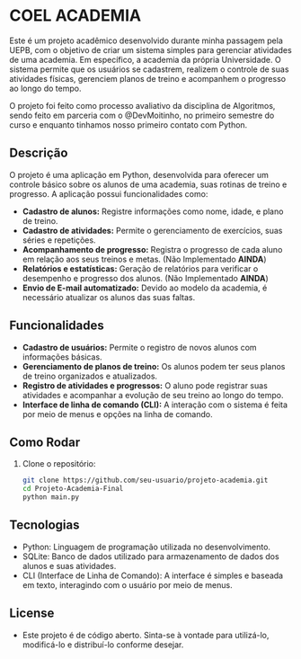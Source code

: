 # COEL ACADEMIA

Este é um projeto acadêmico desenvolvido durante minha passagem pela UEPB, com o objetivo de criar um sistema simples para gerenciar atividades de uma academia. 
Em específico, a academia da própria Universidade. 
O sistema permite que os usuários se cadastrem, realizem o controle de suas atividades físicas, gerenciem planos de treino e acompanhem o progresso ao longo do 
tempo.

O projeto foi feito como processo avaliativo da disciplina de Algoritmos, sendo feito em parceria com o @DevMoitinho, no primeiro semestre do curso e enquanto
tinhamos nosso primeiro contato com Python.

## Descrição

O projeto é uma aplicação em Python, desenvolvida para oferecer um controle básico sobre os alunos de uma academia, suas rotinas de treino e progresso. 
A aplicação possui funcionalidades como:

- **Cadastro de alunos:** Registre informações como nome, idade, e plano de treino.
- **Cadastro de atividades:** Permite o gerenciamento de exercícios, suas séries e repetições.
- **Acompanhamento de progresso:** Registra o progresso de cada aluno em relação aos seus treinos e metas. (Não Implementado **AINDA**)
- **Relatórios e estatísticas:** Geração de relatórios para verificar o desempenho e progresso dos alunos. (Não Implementado **AINDA**)
- **Envio de E-mail automatizado:** Devido ao modelo da academia, é necessário atualizar os alunos das suas faltas. 

## Funcionalidades

- **Cadastro de usuários:** Permite o registro de novos alunos com informações básicas.
- **Gerenciamento de planos de treino:** Os alunos podem ter seus planos de treino organizados e atualizados.
- **Registro de atividades e progressos:** O aluno pode registrar suas atividades e acompanhar a evolução de seu treino ao longo do tempo.
- **Interface de linha de comando (CLI):** A interação com o sistema é feita por meio de menus e opções na linha de comando.

## Como Rodar

1. Clone o repositório:
   ```bash
   git clone https://github.com/seu-usuario/projeto-academia.git
   cd Projeto-Academia-Final
   python main.py


## Tecnologias
  - Python: Linguagem de programação utilizada no desenvolvimento.
  - SQLite: Banco de dados utilizado para armazenamento de dados dos alunos e suas atividades.
  - CLI (Interface de Linha de Comando): A interface é simples e baseada em texto, interagindo com o usuário por meio de menus.

## License
  - Este projeto é de código aberto. Sinta-se à vontade para utilizá-lo, modificá-lo e distribuí-lo conforme desejar.

